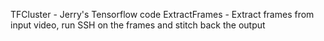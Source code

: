 TFCluster - Jerry's Tensorflow code
ExtractFrames - Extract frames from input video, run SSH on the frames and stitch back the output

